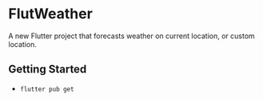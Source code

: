 # FlutWeather

A new Flutter project that forecasts weather on current location, or custom location.

## Getting Started

- `flutter pub get`
